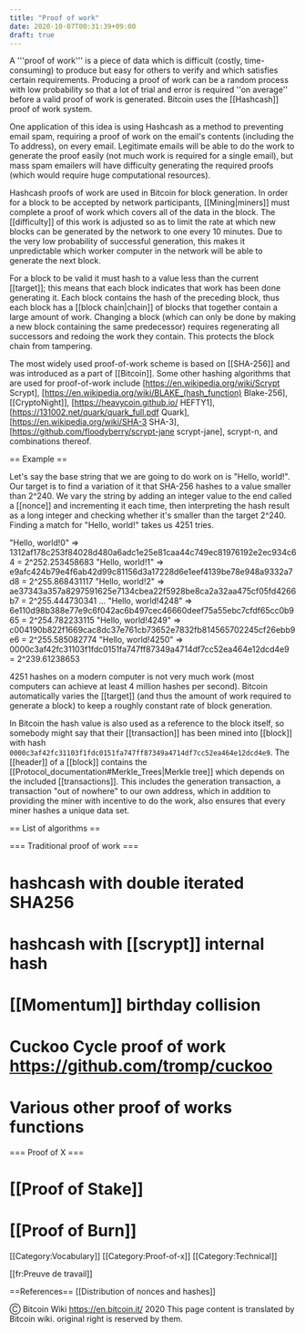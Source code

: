 ```yaml
---
title: "Proof of work"
date: 2020-10-07T00:31:39+09:00
draft: true
---
```


A '''proof of work''' is a piece of data which is difficult (costly, time-consuming) to produce but easy for others to verify and which satisfies certain requirements. Producing a proof of work can be a random process with low probability so that a lot of trial and error is required ''on average'' before a valid proof of work is generated.  Bitcoin uses the [[Hashcash]] proof of work system.

One application of this idea is using Hashcash as a method to preventing email spam, requiring a proof of work on the email's contents (including the To address), on every email. Legitimate emails will be able to do the work to generate the proof easily (not much work is required for a single email), but mass spam emailers will have difficulty generating the required proofs (which would require huge computational resources).

Hashcash proofs of work are used in Bitcoin for block generation. In order for a block to be accepted by network participants, [[Mining|miners]] must complete a proof of work which covers all of the data in the block. The [[difficulty]] of this work is adjusted so as to limit the rate at which new blocks can be generated by the network to one every 10 minutes. Due to the very low probability of successful generation, this makes it unpredictable which worker computer in the network will be able to generate the next block.

For a block to be valid it must hash to a value less than the current [[target]]; this means that each block indicates that work has been done generating it. Each block contains the hash of the preceding block, thus each block has a [[block chain|chain]] of blocks that together contain a large amount of work. Changing a block (which can only be done by making a new block containing the same predecessor) requires regenerating all successors and redoing the work they contain. This protects the block chain from tampering.

The most widely used proof-of-work scheme is based on [[SHA-256]] and was introduced as a part of [[Bitcoin]]. Some other hashing algorithms that are used for proof-of-work include [https://en.wikipedia.org/wiki/Scrypt Scrypt], [https://en.wikipedia.org/wiki/BLAKE_(hash_function) Blake-256], [[CryptoNight]], [https://heavycoin.github.io/ HEFTY1], [https://131002.net/quark/quark_full.pdf Quark], [https://en.wikipedia.org/wiki/SHA-3 SHA-3], [https://github.com/floodyberry/scrypt-jane scrypt-jane], scrypt-n, and combinations thereof. 

== Example ==

Let's say the base string that we are going to do work on is "Hello, world!". Our target is to find a variation of it that SHA-256 hashes to a value smaller than 2^240. We vary the string by adding an integer value to the end called a [[nonce]] and incrementing it each time, then interpreting the hash result as a long integer and checking whether it's smaller than the target 2^240. Finding a match for "Hello, world!" takes us 4251 tries.

 "Hello, world!0" => 1312af178c253f84028d480a6adc1e25e81caa44c749ec81976192e2ec934c64 = 2^252.253458683
 "Hello, world!1" => e9afc424b79e4f6ab42d99c81156d3a17228d6e1eef4139be78e948a9332a7d8 = 2^255.868431117
 "Hello, world!2" => ae37343a357a8297591625e7134cbea22f5928be8ca2a32aa475cf05fd4266b7 = 2^255.444730341
 ...
 "Hello, world!4248" => 6e110d98b388e77e9c6f042ac6b497cec46660deef75a55ebc7cfdf65cc0b965 = 2^254.782233115
 "Hello, world!4249" => c004190b822f1669cac8dc37e761cb73652e7832fb814565702245cf26ebb9e6 = 2^255.585082774
 "Hello, world!4250" => 0000c3af42fc31103f1fdc0151fa747ff87349a4714df7cc52ea464e12dcd4e9 = 2^239.61238653

4251 hashes on a modern computer is not very much work (most computers can achieve at least 4 million hashes per second). Bitcoin automatically varies the [[target]] (and thus the amount of work required to generate a block) to keep a roughly constant rate of block generation. 

In Bitcoin the hash value is also used as a reference to the block itself, so somebody might say that their [[transaction]] has been mined into [[block]] with hash <code>0000c3af42fc31103f1fdc0151fa747ff87349a4714df7cc52ea464e12dcd4e9</code>. The [[header]] of a [[block]] contains the [[Protocol_documentation#Merkle_Trees|Merkle tree]] which depends on the included [[transactions]]. This includes the generation transaction, a transaction "out of nowhere" to our own address, which in addition to providing the miner with incentive to do the work, also ensures that every miner hashes a unique data set.

== List of algorithms ==

=== Traditional proof of work ===
# hashcash with double iterated SHA256
# hashcash with [[scrypt]] internal hash
# [[Momentum]] birthday collision
# Cuckoo Cycle proof of work https://github.com/tromp/cuckoo 
# Various other proof of works functions

=== Proof of X ===
# [[Proof of Stake]]
# [[Proof of Burn]]


[[Category:Vocabulary]]
[[Category:Proof-of-x]]
[[Category:Technical]]

[[fr:Preuve de travail]]

==References==
[[Distribution of nonces and hashes]]
<references/>

Ⓒ Bitcoin Wiki https://en.bitcoin.it/ 2020
This page content is translated by Bitcoin wiki. original right is reserved by them.
